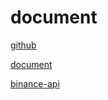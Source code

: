 # document 
[github](https://github.com/binance/binance-spot-api-docs)

[document](https://binance-docs.github.io/apidocs/spot/cn/#45fa4e00db)

[binance-api](https://github.com/binance/binance-connector-node#readme)

